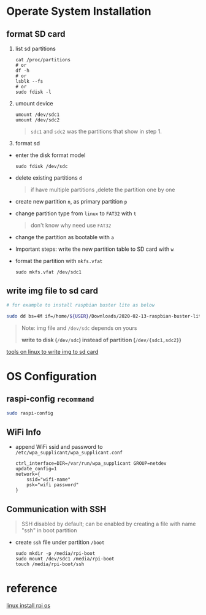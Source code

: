 # Operate System Installation

## format SD card
1. list sd partitions

   ```shell
   cat /proc/partitions
   # or
   df -h
   # or 
   lsblk --fs
   # or
   sudo fdisk -l
   ```

2. umount device

   ```shell
   umount /dev/sdc1
   umount /dev/sdc2
   ```

   > `sdc1` and `sdc2` was the partitions that show in step 1.

3. format sd

- enter the disk format model

    ```shell
    sudo fdisk /dev/sdc
    ```

- delete existing partitions `d`

    > if have multiple partitions ,delete the partition one by one 

- create new partition `n`, as primary partition `p`

- change partition type from `linux` to `FAT32` with `t`

  > don't know why need use `FAT32` 

- change the partition as bootable with `a`

- Important steps: write the new partition table to SD card with `w`

- format the partition with `mkfs.vfat`

  ```shell
  sudo mkfs.vfat /dev/sdc1
  ```

## write img file to sd card

```bash
# for example to install raspbian buster lite as below

sudo dd bs=4M if=/home/${USER}/Downloads/2020-02-13-raspbian-buster-lite.img of=/dev/sdc status=progress

```

> Note: img file and `/dev/sdc` depends on yours
>
> **write to disk (`/dev/sdc`) instead of partition (`/dev/{sdc1,sdc2}`)**

[tools on linux to write img to sd card](https://github.com/resin-io/etcher/)

# OS Configuration
## raspi-config `recommand`
```bash
sudo raspi-config
```

## WiFi Info 
- append WiFi ssid and password to `/etc/wpa_supplicant/wpa_supplicant.conf`

  ```shell
  ctrl_interface=DIR=/var/run/wpa_supplicant GROUP=netdev
  update_config=1
  network={
      ssid="wifi-name"
      psk="wifi password"
  }
  ```

## Communication with SSH
> SSH disabled by default; can be enabled by creating a file with name "ssh" in boot partition
- create `ssh` file under partition `/boot`

  ```shell
  sudo mkdir -p /media/rpi-boot
  sudo mount /dev/sdc1 /media/rpi-boot
  touch /media/rpi-boot/ssh
  ```

# reference 

[linux install rpi os](http://qdosmsq.dunbar-it.co.uk/blog/2013/06/noobs-for-raspberry-pi/)
